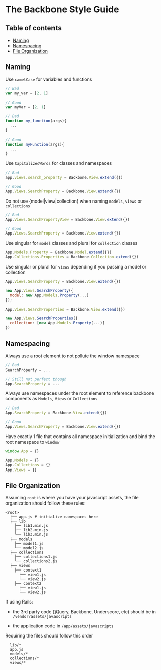 The Backbone Style Guide
====================

## Table of contents
* [Naming](#naming)
* [Namespacing](#namespacing)
* [File Organization](#file-organization)


## Naming

Use `camelCase` for variables and functions

```javascript
// Bad
var my_var = [2, 1]

// Good
var myVar = [2, 1]
```

```javascript
// Bad
function my_function(args){
  ...
}

// Good
function myFunction(args){
  ...
}
```

Use `CapitalizedWords` for classes and namespaces

```javascript
// Bad
app.views.search_property = Backbone.View.extend({})

// Good
App.Views.SearchProperty = Backbone.View.extend({})
```

Do not use {model|view|collection} when naming `models`, `views` or `collections`

```javascript
// Bad
App.Views.SearchPropertyView = Backbone.View.extend({})

// Good
App.Views.SearchProperty = Backbone.View.extend({})
```

Use singular for `model` classes and plural for `collection` classes

```javascript
App.Models.Property = Backbone.Model.extend({})
App.Collections.Properties = Backbone.Collection.extend({})
```

Use singular or plural for `views` depending if you passing a model or collection

```javascript
App.Views.SearchProperty = Backbone.View.extend({})

new App.Views.SearchProperty({
  model: new App.Models.Property(...)
});

App.Views.SearchProperties = Backbone.View.extend({})

new App.Views.SearchProperties({
  collection: [new App.Models.Property(...)]
})
```

## Namespacing

Always use a root element to not pollute the window namespace

```javascript
// Bad
SearchProperty = ...

// Still not perfect though
App.SearchProperty = ...
```

Always use namespaces under the root element to reference backbone components as `Models`, `Views` or `Collections`.

```javascript
// Bad
App.SearchProperty = Backbone.View.extend({})

// Good
App.Views.SearchProperty = Backbone.View.extend({})
```

Have exactly 1 file that contains all namespace initialization and bind the root namespace to `window`

```javascript
window.App = {}

App.Models = {}
App.Collections = {}
App.Views = {}
```

## File Organization

Assuming `root` is where you have your javascript assets, the file organization should follow these rules:

```
<root>
  ├── app.js # initialize namespaces here
  ├── lib
    ├── lib1.min.js
    ├── lib2.min.js
    └── lib3.min.js
  ├── models
    ├── model1.js
    └── model2.js
  ├── collections
    ├── collections1.js
    └── collections2.js
  ├── views
    ├── context1
      ├── view1.js
      └── view2.js
    ├── context2
      ├── view1.js
      └── view2.js
```

If using Rails:

* the 3rd party code (jQuery, Backbone, Underscore, etc) should be in `/vendor/assets/javascripts` 

* the application code in `/app/assets/javascripts`


Requiring the files should follow this order

```
  lib/*  
  app.js  
  models/*  
  collections/*  
  views/*  
```
